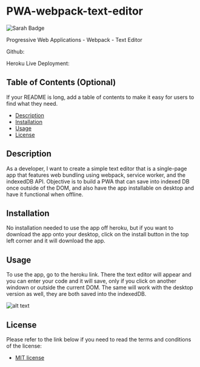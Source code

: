 # PWA-webpack-text-editor
![Sarah Badge](https://img.shields.io/badge/license-MIT-blue)

Progressive Web Applications - Webpack - Text Editor

Github:

Heroku Live Deployment:

## Table of Contents (Optional)

If your README is long, add a table of contents to make it easy for users to find what they need.

- [Description](#description)
- [Installation](#installation)
- [Usage](#usage)
- [License](#license)

## Description

As a developer, I want to create a simple text editor that is a single-page app that features web bundling using webpack, service worker, and the indexedDB API.  Objective is to build a PWA that can save into indexed DB once outside of the DOM, and also have the app installable on desktop and have it functional when offline. 


## Installation
  
No installation needed to use the app off heroku, but if you want to download the app onto your desktop, click on the install button in the top left corner and it will download the app. 

## Usage

To use the app, go to the heroku link. There the text editor will appear and you can enter your code and it will save, only if you click on another windown or outside the current DOM. The same will work with the desktop version as well, they are both saved into the indexedDB. 

![alt text](assets/images/screenshot.png)

## License

Please refer to the link below if you need to read the terms and conditions of the license:
* [MIT license](https://choosealicense.com/licenses/mit/)

